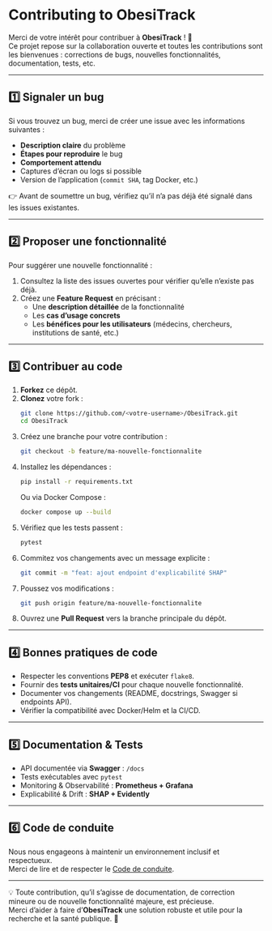 # Contributing to ObesiTrack

Merci de votre intérêt pour contribuer à **ObesiTrack** ! 🎉  
Ce projet repose sur la collaboration ouverte et toutes les contributions sont les bienvenues : corrections de bugs, nouvelles fonctionnalités, documentation, tests, etc.

---

## 1️⃣ Signaler un bug

Si vous trouvez un bug, merci de créer une issue avec les informations suivantes :

- **Description claire** du problème  
- **Étapes pour reproduire** le bug  
- **Comportement attendu**  
- Captures d’écran ou logs si possible  
- Version de l’application (`commit SHA`, tag Docker, etc.)

👉 Avant de soumettre un bug, vérifiez qu’il n’a pas déjà été signalé dans les issues existantes.

---

## 2️⃣ Proposer une fonctionnalité

Pour suggérer une nouvelle fonctionnalité :  

1. Consultez la liste des issues ouvertes pour vérifier qu’elle n’existe pas déjà.  
2. Créez une **Feature Request** en précisant :  
   - Une **description détaillée** de la fonctionnalité  
   - Les **cas d’usage concrets**  
   - Les **bénéfices pour les utilisateurs** (médecins, chercheurs, institutions de santé, etc.)  

---

## 3️⃣ Contribuer au code

1. **Forkez** ce dépôt.  
2. **Clonez** votre fork :  
   ```bash
   git clone https://github.com/<votre-username>/ObesiTrack.git
   cd ObesiTrack
   ```
3. Créez une branche pour votre contribution :  
   ```bash
   git checkout -b feature/ma-nouvelle-fonctionnalite
   ```
4. Installez les dépendances :  
   ```bash
   pip install -r requirements.txt
   ```
   Ou via Docker Compose :  
   ```bash
   docker compose up --build
   ```
5. Vérifiez que les tests passent :  
   ```bash
   pytest
   ```
6. Commitez vos changements avec un message explicite :  
   ```bash
   git commit -m "feat: ajout endpoint d'explicabilité SHAP"
   ```
7. Poussez vos modifications :  
   ```bash
   git push origin feature/ma-nouvelle-fonctionnalite
   ```
8. Ouvrez une **Pull Request** vers la branche principale du dépôt.

---

## 4️⃣ Bonnes pratiques de code

- Respecter les conventions **PEP8** et exécuter `flake8`.  
- Fournir des **tests unitaires/CI** pour chaque nouvelle fonctionnalité.  
- Documenter vos changements (README, docstrings, Swagger si endpoints API).  
- Vérifier la compatibilité avec Docker/Helm et la CI/CD.  

---

## 5️⃣ Documentation & Tests

- API documentée via **Swagger** : `/docs`  
- Tests exécutables avec `pytest`  
- Monitoring & Observabilité : **Prometheus + Grafana**  
- Explicabilité & Drift : **SHAP + Evidently**  

---

## 6️⃣ Code de conduite

Nous nous engageons à maintenir un environnement inclusif et respectueux.  
Merci de lire et de respecter le [Code de conduite](CODE_OF_CONDUCT.md).  

---

💡 Toute contribution, qu’il s’agisse de documentation, de correction mineure ou de nouvelle fonctionnalité majeure, est précieuse.  
Merci d’aider à faire d’**ObesiTrack** une solution robuste et utile pour la recherche et la santé publique. 🚀
